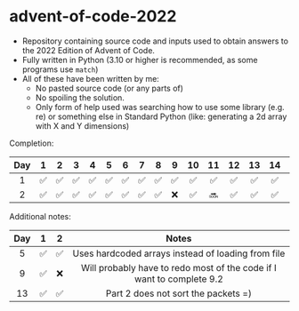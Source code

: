 # advent-of-code-2022
- Repository containing source code and inputs used to obtain answers to the 2022 Edition of Advent of Code. <br>
- Fully written in Python (3.10 or higher is recommended, as some programs use `match`)
- All of these have been written by me:
  - No pasted source code (or any parts of) 
  - No spoiling the solution.
  - Only form of help used was searching how to use some library (e.g. re) or something else in Standard Python (like: generating a 2d array with X and Y dimensions) <br>

Completion:

|Day|1|2|3|4|5|6|7|8|9|10|11|12|13|14|15|16|17|18|19|20|21|22|23|24|25|
|:-:|:-:|:-:|:-:|:-:|:-:|:-:|:-:|:-:|:-:|:-:|:-:|:-:|:-:|:-:|:-:|:-:|:-:|:-:|:-:|:-:|:-:|:-:|:-:|:-:|:-:|
|1|✅|✅|✅|✅|✅|✅|✅|✅|✅|✅|✅|✅|✅|✅|🔜|🔜|🔜|🔜|🔜|🔜|🔜|🔜|🔜|🔜|🔜|
|2|✅|✅|✅|✅|✅|✅|✅|✅|❌|✅|🔜|✅|✅|✅|🔜|🔜|🔜|🔜|🔜|🔜|🔜|🔜|🔜|🔜|🔜|

Additional notes:

|Day|1|2|Notes|
|:-:|:-:|:-:|:---:|
|5|✅|✅|Uses hardcoded arrays instead of loading from file|
|9|✅|❌|Will probably have to redo most of the code if I want to complete 9.2|
|13|✅|✅|Part 2 does not sort the packets =)|
